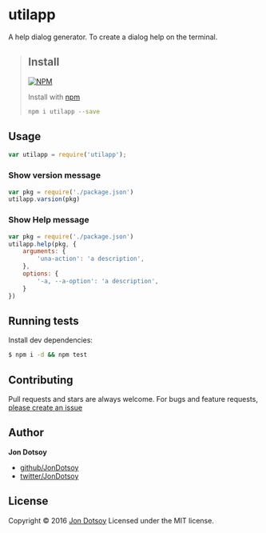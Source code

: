 # utilapp
A help dialog generator. To create a dialog help on the terminal.

> ## Install
>
> [![NPM](https://nodei.co/npm/utilapp.png?mini=true)](https://nodei.co/npm/utilapp/)
>
> Install with [npm](https://www.npmjs.com/)
>
> ```bash
> npm i utilapp --save
> ```

## Usage

```js
var utilapp = require('utilapp');
```

### Show version message

```js
var pkg = require('./package.json')
utilapp.varsion(pkg)
```

### Show Help message

```js
var pkg = require('./package.json')
utilapp.help(pkg, {
	arguments: {
		'una-action': 'a description',
	},
	options: {
		'-a, --a-option': 'a description',
	}
})
```


## Running tests
Install dev dependencies:

```sh
$ npm i -d && npm test
```


## Contributing
Pull requests and stars are always welcome. For bugs and feature requests, [please create an issue](https://github.com/JonDotsoy/utilapp/issues)


## Author
**Jon Dotsoy**

* [github/JonDotsoy](https://github.com/JonDotsoy)
* [twitter/JonDotsoy](http://twitter.com/JonDotsoy)


## License
Copyright © 2016 [Jon Dotsoy](http://jon.soy/)
Licensed under the MIT license.

